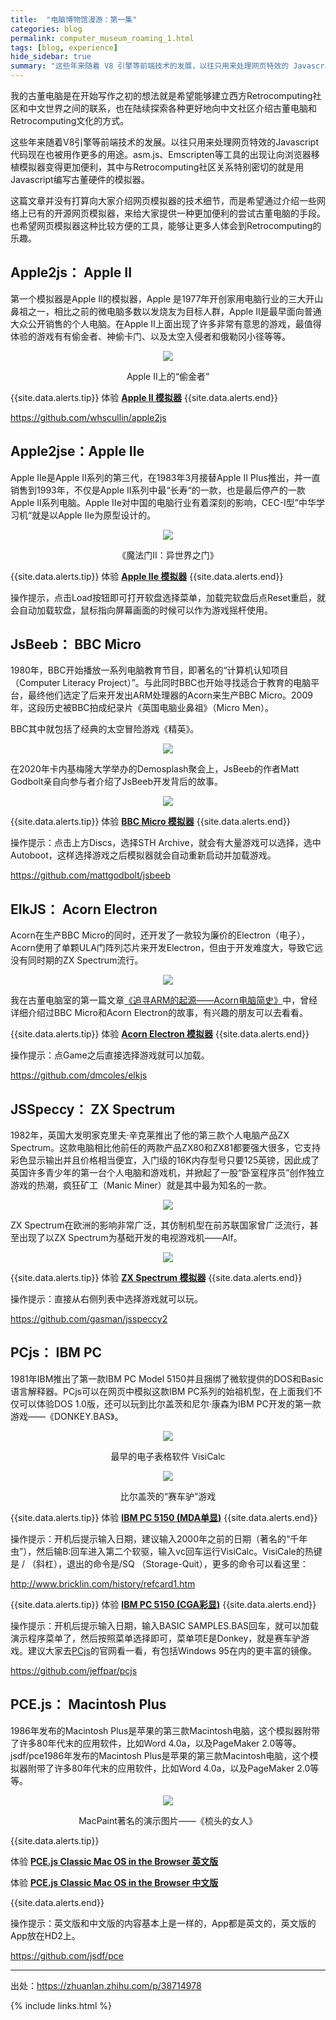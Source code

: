 ```yaml
---
title:  "电脑博物馆漫游：第一集"
categories: blog
permalink: computer_museum_roaming_1.html
tags: [blog, experience]
hide_sidebar: true
summary: "这些年来随着 V8 引擎等前端技术的发展，以往只用来处理网页特效的 Javascript 代码现在也被用作更多的用途。asm.js、Emscripten 等工具的出现让向浏览器移植模拟器变得更加便利，用 Javascript 编写古董硬件的模拟器，提供一种更加便利的尝试古董电脑的手段。《电脑博物馆漫游》系列文章将带您了解和体验电脑博物馆中的各种古董电脑。"
---
```


我的古董电脑是在开始写作之初的想法就是希望能够建立西方Retrocomputing社区和中文世界之间的联系，也在陆续探索各种更好地向中文社区介绍古董电脑和Retrocomputing文化的方式。

这些年来随着V8引擎等前端技术的发展。以往只用来处理网页特效的Javascript代码现在也被用作更多的用途。asm.js、Emscripten等工具的出现让向浏览器移植模拟器变得更加便利，其中与Retrocomputing社区关系特别密切的就是用Javascript编写古董硬件的模拟器。

这篇文章并没有打算向大家介绍网页模拟器的技术细节，而是希望通过介绍一些网络上已有的开源网页模拟器，来给大家提供一种更加便利的尝试古董电脑的手段。也希望网页模拟器这种比较方便的工具，能够让更多人体会到Retrocomputing的乐趣。

## Apple2js： Apple II

第一个模拟器是Apple II的模拟器，Apple 是1977年开创家用电脑行业的三大开山鼻祖之一，相比之前的微电脑多数以发烧友为目标人群，Apple II是最早面向普通大众公开销售的个人电脑。在Apple II上面出现了许多非常有意思的游戏，最值得体验的游戏有有偷金者、神偷卡门、以及太空入侵者和俄勒冈小径等等。

<div align="center">
    <a href="../images/dnbwg/computer_museum_roaming_01.jpg">
        <img src="../images/dnbwg/computer_museum_roaming_01.jpg"/>
    </a>
    <p>Apple II上的“偷金者”</p>
</div>

{{site.data.alerts.tip}}
体验 <b><a href='{{ "/player.html?machine=apple2" | prepend: site.computer_museum_base_url }}' target='_blank'>Apple II 模拟器</a></b>
{{site.data.alerts.end}}

<https://github.com/whscullin/apple2js>


## Apple2jse：Apple IIe

Apple IIe是Apple II系列的第三代，在1983年3月接替Apple II Plus推出，并一直销售到1993年，不仅是Apple II系列中最“长寿“的一款，也是最后停产的一款Apple II系列电脑。Apple IIe对中国的电脑行业有着深刻的影响，CEC-I型”中华学习机“就是以Apple IIe为原型设计的。

<div align="center">
    <a href="../images/dnbwg/computer_museum_roaming_02.png">
        <img src="../images/dnbwg/computer_museum_roaming_02.png"/>
    </a>
    <p>《魔法门II：异世界之门》</p>
</div>

{{site.data.alerts.tip}}
体验 <b><a href='{{ "/player.html?machine=apple2e" | prepend: site.computer_museum_base_url }}' target='_blank'>Apple IIe 模拟器</a></b>
{{site.data.alerts.end}}

操作提示，点击Load按钮即可打开软盘选择菜单，加载完软盘后点Reset重启，就会自动加载软盘，鼠标指向屏幕画面的时候可以作为游戏摇杆使用。


## JsBeeb： BBC Micro

1980年，BBC开始播放一系列电脑教育节目，即著名的“计算机认知项目（Computer Literacy Project）”。与此同时BBC也开始寻找适合于教育的电脑平台，最终他们选定了后来开发出ARM处理器的Acorn来生产BBC Micro。2009年，这段历史被BBC拍成纪录片《英国电脑业鼻祖》（Micro Men）。

BBC其中就包括了经典的太空冒险游戏《精英》。

<div align="center">
    <a href="../images/dnbwg/computer_museum_roaming_03.jpg">
        <img src="../images/dnbwg/computer_museum_roaming_03.jpg"/>
    </a>
</div>

在2020年卡内基梅隆大学举办的Demosplash聚会上，JsBeeb的作者Matt Godbolt亲自向参与者介绍了JsBeeb开发背后的故事。

<div align="center">
    <a href="../images/dnbwg/computer_museum_roaming_04.jpg">
        <img src="../images/dnbwg/computer_museum_roaming_04.jpg"/>
    </a>
</div>

{{site.data.alerts.tip}}
体验 <b><a href='{{ "/player.html?machine=bbcmicro" | prepend: site.computer_museum_base_url }}' target='_blank'>BBC Micro 模拟器</a></b>
{{site.data.alerts.end}}

操作提示：点击上方Discs，选择STH Archive，就会有大量游戏可以选择，选中Autoboot，这样选择游戏之后模拟器就会自动重新启动并加载游戏。

<https://github.com/mattgodbolt/jsbeeb>


## ElkJS： Acorn Electron

Acorn在生产BBC Micro的同时，还开发了一款较为廉价的Electron（电子），Acorn使用了单颗ULA门阵列芯片来开发Electron，但由于开发难度大，导致它远没有同时期的ZX Spectrum流行。

<div align="center">
    <a href="../images/dnbwg/computer_museum_roaming_05.jpg">
        <img src="../images/dnbwg/computer_museum_roaming_05.jpg"/>
    </a>
</div>

我在古董电脑室的第一篇文章[《追寻ARM的起源——Acorn电脑简史》](/a_brief_history_of_acorn_computers.html)中，曾经详细介绍过BBC Micro和Acorn Electron的故事，有兴趣的朋友可以去看看。

{{site.data.alerts.tip}}
体验 <b><a href='{{ "/player.html?machine=acornelectron" | prepend: site.computer_museum_base_url }}' target='_blank'>Acorn Electron 模拟器</a></b>
{{site.data.alerts.end}}

操作提示：点Game之后直接选择游戏就可以加载。

<https://github.com/dmcoles/elkjs>


## JSSpeccy： ZX Spectrum

1982年，英国大发明家克里夫·辛克莱推出了他的第三款个人电脑产品ZX Spectrum。这款电脑相比他前任的两款产品ZX80和ZX81都要强大很多，它支持彩色显示输出并且价格相当便宜，入门级的16K内存型号只要125英镑，因此成了英国许多青少年的第一台个人电脑和游戏机，并掀起了一股“卧室程序员”创作独立游戏的热潮，疯狂矿工（Manic Miner）就是其中最为知名的一款。

<div align="center">
    <a href="../images/dnbwg/computer_museum_roaming_06.png">
        <img src="../images/dnbwg/computer_museum_roaming_06.png"/>
    </a>
</div>

ZX Spectrum在欧洲的影响非常广泛，其仿制机型在前苏联国家曾广泛流行，甚至出现了以ZX Spectrum为基础开发的电视游戏机——Alf。

<div align="center">
    <a href="../images/dnbwg/computer_museum_roaming_07.jpg">
        <img src="../images/dnbwg/computer_museum_roaming_07.jpg"/>
    </a>
</div>

{{site.data.alerts.tip}}
体验 <b><a href='{{ "/player.html?machine=zxspectrum" | prepend: site.computer_museum_base_url }}' target='_blank'>ZX Spectrum 模拟器</a></b>
{{site.data.alerts.end}}

操作提示：直接从右侧列表中选择游戏就可以玩。

<https://github.com/gasman/jsspeccy2>


## PCjs： IBM PC

1981年IBM推出了第一款IBM PC Model 5150并且捆绑了微软提供的DOS和Basic语言解释器。PCjs可以在网页中模拟这款IBM PC系列的始祖机型，在上面我们不仅可以体验DOS 1.0版，还可以玩到比尔盖茨和尼尔·康森为IBM PC开发的第一款游戏——《DONKEY.BAS》。

<div align="center">
    <a href="../images/dnbwg/computer_museum_roaming_08.jpg">
        <img src="../images/dnbwg/computer_museum_roaming_08.jpg"/>
    </a>
    <p>最早的电子表格软件 VisiCalc</p>
</div>

<div align="center">
    <a href="../images/dnbwg/computer_museum_roaming_09.png">
        <img src="../images/dnbwg/computer_museum_roaming_09.png"/>
    </a>
    <p>比尔盖茨的“赛车驴”游戏</p>
</div>

{{site.data.alerts.tip}}
体验 <b><a href='{{ "/player.html?machine=pc5150mda" | prepend: site.computer_museum_base_url }}' target='_blank'>IBM PC 5150 (MDA单显)</a></b>
{{site.data.alerts.end}}

操作提示：开机后提示输入日期，建议输入2000年之前的日期（著名的“千年虫”），然后输B:回车进入第二个软驱，输入vc回车运行VisiCalc。VisiCale的热键是 / （斜杠），退出的命令是/SQ （Storage-Quit），更多的命令可以看这里：

<http://www.bricklin.com/history/refcard1.htm>

{{site.data.alerts.tip}}
体验 <b><a href='{{ "/player.html?machine=pc5150cga" | prepend: site.computer_museum_base_url }}' target='_blank'>IBM PC 5150 (CGA彩显)</a></b>
{{site.data.alerts.end}}

操作提示：开机后提示输入日期，输入BASIC SAMPLES.BAS回车，就可以加载演示程序菜单了，然后按照菜单选择即可，菜单项E是Donkey，就是赛车驴游戏。建议大家去[PCjs](https://www.pcjs.org)的官网看一看，有包括Windows 95在内的更丰富的镜像。

<https://github.com/jeffpar/pcjs>


## PCE.js： Macintosh Plus

1986年发布的Macintosh Plus是苹果的第三款Macintosh电脑，这个模拟器附带了许多80年代末的应用软件，比如Word 4.0a，以及PageMaker 2.0等等。jsdf/pce1986年发布的Macintosh Plus是苹果的第三款Macintosh电脑，这个模拟器附带了许多80年代末的应用软件，比如Word 4.0a，以及PageMaker 2.0等等。

<div align="center">
    <a href="../images/dnbwg/computer_museum_roaming_10.png">
        <img src="../images/dnbwg/computer_museum_roaming_10.png"/>
    </a>
    <p>MacPaint著名的演示图片——《梳头的女人》</p>
</div>

{{site.data.alerts.tip}}
<p>体验 <b><a href='{{ "/emularity.html?machine=macplus" | prepend: site.computer_museum_base_url }}' target='_blank'>PCE.js Classic Mac OS in the Browser 英文版</a></b></p>
<p>体验 <b><a href='{{ "/emularity.html?machine=macpluschs" | prepend: site.computer_museum_base_url }}' target='_blank'>PCE.js Classic Mac OS in the Browser 中文版</a></b></p>
{{site.data.alerts.end}}

操作提示：英文版和中文版的内容基本上是一样的，App都是英文的，英文版的App放在HD2上。

<https://github.com/jsdf/pce>

---------

出处：https://zhuanlan.zhihu.com/p/38714978

{% include links.html %}
